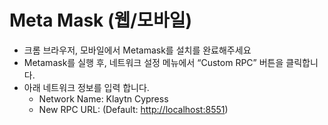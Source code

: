 # Meta Mask (웹/모바일)

* 크롬 브라우저, 모바일에서 Metamask를 설치를 완료해주세요
* Metamask를 실행 후, 네트워크 설정 메뉴에서 “Custom RPC” 버튼을 클릭합니다.
* 아래 네트워크 정보를 입력 합니다.
  * Network Name: Klaytn Cypress
  * New RPC URL: (Default: [http://localhost:8551](http://localhost:8551))
